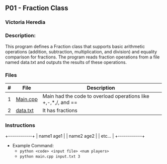 ## P01 - Fraction Class
### Victoria Heredia
### Description:
This program defines a Fraction class that supports basic arithmetic operations 
(addition, subtraction, multiplication, and division) and equality comparison for fractions. 
The program reads fraction operations from a file named data.txt and outputs the results of these operations.



### Files

|   #   | File             | Description                                        |
| :---: | ---------------- | -------------------------------------------------- |
|   1   | [Main.cpp](./main.cpp)         | Main had the code to overload operations like +,-,*,/, and ==      |
|   2   | [data.txt](./data.txt)| It has fractions        |

### Instructions



+------------+
| name1 age1 |
| name2 age2 |
| etc...     |
+------------+

- Example Command:
    - `python <code> <input file> <num players>`
    - `python main.cpp input.txt 3`
